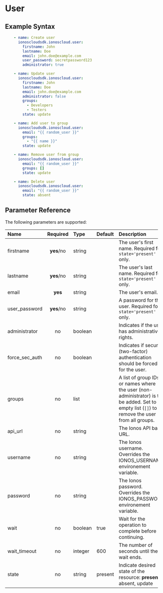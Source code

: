 # User

## Example Syntax

```yaml
    - name: Create user
      ionoscloudsdk.ionoscloud.user:
        firstname: John
        lastname: Doe
        email: john.doe@example.com
        user_password: secretpassword123
        administrator: true

    - name: Update user
      ionoscloudsdk.ionoscloud.user:
        firstname: John
        lastname: Doe
        email: john.doe@example.com
        administrator: false
        groups:
          - Developers
          - Testers
        state: update

    - name: Add user to group
      ionoscloudsdk.ionoscloud.user:
        email: "{{ random_user }}"
        groups:
          - "{{ name }}"
        state: update

    - name: Remove user from group
      ionoscloudsdk.ionoscloud.user:
        email: "{{ random_user }}"
        groups: []
        state: update

    - name: Delete user
      ionoscloudsdk.ionoscloud.user:
        email: "{{ random_user }}"
        state: absent
```

## Parameter Reference

The following parameters are supported:

| Name | Required | Type | Default | Description |
| :--- | :---: | :--- | :--- | :--- |
| firstname | **yes**/no | string |  | The user's first name. Required for `state='present'` only. |
| lastname | **yes**/no | string |  | The user's last name. Required for `state='present'` only. |
| email | **yes** | string |  | The user's email. |
| user\_password | **yes**/no | string |  | A password for the user. Required for `state='present'` only. |
| administrator | no | boolean |  | Indicates if the user has administrative rights. |
| force\_sec\_auth | no | boolean |  | Indicates if secure \(two-factor\) authentication should be forced for the user. |
| groups | no | list |  | A list of group IDs or names where the user \(non-administrator\) is to be added. Set to empty list \(`[]`\) to remove the user from all groups. |
| api\_url | no | string |  | The Ionos API base URL. |
| username | no | string |  | The Ionos username. Overrides the IONOS\_USERNAME environement variable. |
| password | no | string |  | The Ionos password. Overrides the IONOS\_PASSWORD environement variable. |
| wait | no | boolean | true | Wait for the operation to complete before continuing. |
| wait\_timeout | no | integer | 600 | The number of seconds until the wait ends. |
| state | no | string | present | Indicate desired state of the resource: **present**, absent, update |

